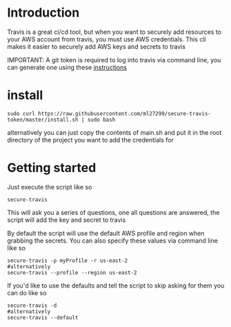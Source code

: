 # Introduction

Travis is a great ci/cd tool, but when you want to securely add resources to your AWS account from travis, you must use AWS credentials. 
This cli makes it easier to securely add AWS keys and secrets to travis

IMPORTANT:
A git token is required to log into travis via command line, you can generate one using these [instructions]( https://help.github.com/en/github/authenticating-to-github/creating-a-personal-access-token-for-the-command-line)

# install
```shell script
sudo curl https://raw.githubusercontent.com/ml27299/secure-travis-token/master/install.sh | sudo bash
```
alternatively you can just copy the contents of main.sh and put it in the root directory of the project you want to add the credentials for

# Getting started
Just execute the script like so
```shell script
secure-travis
```
This will ask you a series of questions, one all questions are answered, the script will add the key and secret to travis

By default the script will use the default AWS profile and region when grabbing the secrets. You can also specify these values via command line like so
```shell script
secure-travis -p myProfile -r us-east-2
#alternatively
secure-travis --profile --region us-east-2
```

If you'd like to use the defaults and tell the script to skip asking for them you can do like so
```shell script
secure-travis -d
#alternatively
secure-travis --default
```